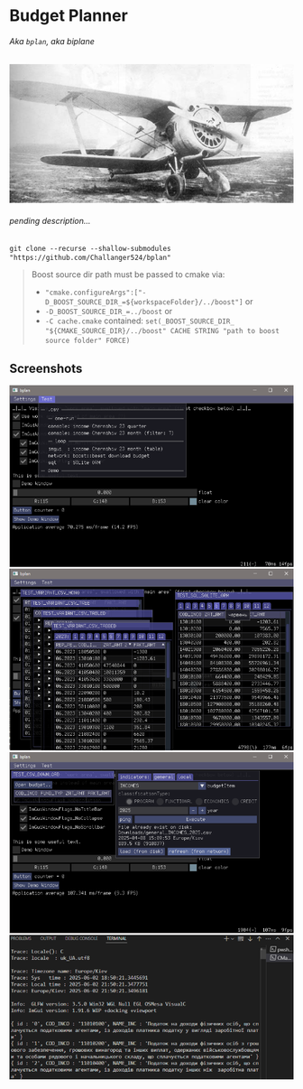 # Budget Planner

###### Aka `bplan`, aka biplane

![aircraft/biplane](docs/img/I-153TK.jpg "I-153TK")

###### pending description...

``` shell
git clone --recurse --shallow-submodules "https://github.com/Challanger524/bplan"
```

> Boost source dir path must be passed to cmake via:
> - `"cmake.configureArgs":["-D_BOOST_SOURCE_DIR_=${workspaceFolder}/../boost"]` or
> - `-D_BOOST_SOURCE_DIR_=../boost` or
> - `-C cache.cmake` contained: `set(_BOOST_SOURCE_DIR_ "${CMAKE_SOURCE_DIR}/../boost" CACHE STRING "path to boost source folder" FORCE)`

## Screenshots

![](docs/img/screenshot/00.png)
![](docs/img/screenshot/01.png)
![](docs/img/screenshot/02.png)
![](docs/img/screenshot/03.png)
